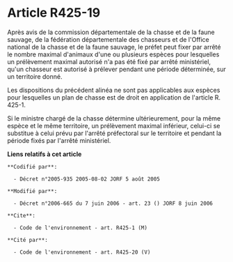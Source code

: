 # Article R425-19

Après avis de la commission départementale de la chasse et de la faune sauvage, de la fédération départementale des chasseurs
et de l'Office national de la chasse et de la faune sauvage, le préfet peut fixer par arrêté le nombre maximal d'animaux
d'une ou plusieurs espèces pour lesquelles un prélèvement maximal autorisé n'a pas été fixé par arrêté ministériel, qu'un
chasseur est autorisé à prélever pendant une période déterminée, sur un territoire donné.

Les dispositions du précédent alinéa ne sont pas applicables aux espèces pour lesquelles un plan de chasse est de droit en
application de l'article R. 425-1.

Si le ministre chargé de la chasse détermine ultérieurement, pour la même espèce et le même territoire, un prélèvement
maximal inférieur, celui-ci se substitue à celui prévu par l'arrêté préfectoral sur le territoire et pendant la période fixés
par l'arrêté ministériel.

**Liens relatifs à cet article**

	**Codifié par**:

	  - Décret n°2005-935 2005-08-02 JORF 5 août 2005

	**Modifié par**:

	  - Décret n°2006-665 du 7 juin 2006 - art. 23 () JORF 8 juin 2006

	**Cite**:

	  - Code de l'environnement - art. R425-1 (M)

	**Cité par**:

	  - Code de l'environnement - art. R425-20 (V)
